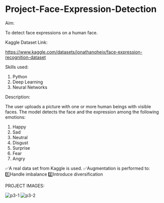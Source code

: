 # Project-Face-Expression-Detection

Aim:

To detect face expressions on a human face. 

Kaggle Dataset Link:

https://www.kaggle.com/datasets/jonathanoheix/face-expression-recognition-dataset

Skills used:

1. Python
2. Deep Learning
3. Neural Networks

Description:

The user uploads a picture with one or more human beings with visible faces. The model detects the face and the expression among the following emotions:

1. Happy
2. Sad
3. Neutral
4. Disgust
5. Surprise
6. Fear
7. Angry

✅A real data set from Kaggle is used. 
✅Augmentation is performed to:
1️⃣Handle imbalance
2️⃣Introduce diversification

PROJECT IMAGES:

![p3-1](https://github.com/user-attachments/assets/ea85353d-5836-42e5-9560-19dfb911db7f)
![p3-2](https://github.com/user-attachments/assets/c3c8f863-bf4e-4e7e-9e3b-7305dfe9d267)

